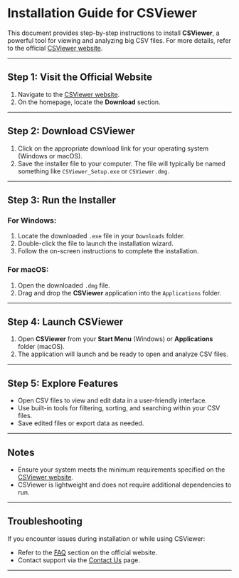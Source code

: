 # Installation Guide for CSViewer

This document provides step-by-step instructions to install **CSViewer**, a powerful tool for viewing and analyzing big CSV files. For more details, refer to the official [CSViewer website](https://csviewer.com/).

---

## Step 1: Visit the Official Website

1. Navigate to the [CSViewer website](https://csviewer.com/).
2. On the homepage, locate the **Download** section.

---

## Step 2: Download CSViewer

1. Click on the appropriate download link for your operating system (Windows or macOS).
2. Save the installer file to your computer. The file will typically be named something like `CSViewer_Setup.exe` or `CSViewer.dmg`.

---

## Step 3: Run the Installer

### For Windows:

1. Locate the downloaded `.exe` file in your `Downloads` folder.
2. Double-click the file to launch the installation wizard.
3. Follow the on-screen instructions to complete the installation.

### For macOS:

1. Open the downloaded `.dmg` file.
2. Drag and drop the **CSViewer** application into the `Applications` folder.

---

## Step 4: Launch CSViewer

1. Open **CSViewer** from your **Start Menu** (Windows) or **Applications** folder (macOS).
2. The application will launch and be ready to open and analyze CSV files.

---

## Step 5: Explore Features

- Open CSV files to view and edit data in a user-friendly interface.
- Use built-in tools for filtering, sorting, and searching within your CSV files.
- Save edited files or export data as needed.

---

## Notes

- Ensure your system meets the minimum requirements specified on the [CSViewer website](https://csviewer.com/).
- CSViewer is lightweight and does not require additional dependencies to run.

---

## Troubleshooting

If you encounter issues during installation or while using CSViewer:
- Refer to the [FAQ](https://csviewer.com/faq/) section on the official website.
- Contact support via the [Contact Us](https://csviewer.com/contact/) page.

---

